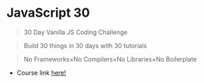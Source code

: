 # JavaScript 30

>30 Day Vanilla JS Coding Challenge

>Build 30 things in 30 days with 30 tutorials

>No Frameworks×No Compilers×No Libraries×No Boilerplate

- Course link [here!](https://javascript30.com/)